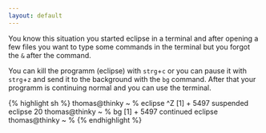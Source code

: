 ```yaml
---
layout: default
---
```

You know this situation you started eclipse in a terminal and after opening a few files you want to type some commands in the terminal but you forgot the `&` after the command.

You can kill the programm (eclipse) with `strg`+`c` or you can pause it with `strg`+`z` and send it to the background with the `bg` command. After that your programm is continuing normal and you can use the terminal.

{% highlight sh %}
    thomas@thinky ~ % eclipse
    ^Z
    [1]  + 5497 suspended  eclipse
    20 thomas@thinky ~ % bg
    [1]  + 5497 continued  eclipse
    thomas@thinky ~ %
{% endhighlight %}
